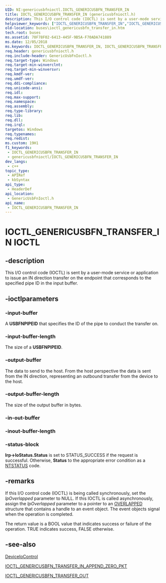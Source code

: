 ```yaml
---
UID: NI:genericusbfnioctl.IOCTL_GENERICUSBFN_TRANSFER_IN
title: IOCTL_GENERICUSBFN_TRANSFER_IN (genericusbfnioctl.h)
description: This I/O control code (IOCTL) is sent by a user-mode service or application to issue an IN direction transfer on the endpoint that corresponds to the specified pipe ID in the input buffer.
helpviewer_keywords: ["IOCTL_GENERICUSBFN_TRANSFER_IN","IOCTL_GENERICUSBFN_TRANSFER_IN control","IOCTL_GENERICUSBFN_TRANSFER_IN control code [Buses]","buses.ioctl_genericusbfn_transfer_in","genericusbfnioctl/IOCTL_GENERICUSBFN_TRANSFER_IN"]
old-location: buses\ioctl_genericusbfn_transfer_in.htm
tech.root: buses
ms.assetid: 70F78F02-6413-445F-9B5A-F70ADA741889
ms.date: 12/05/2018
ms.keywords: IOCTL_GENERICUSBFN_TRANSFER_IN, IOCTL_GENERICUSBFN_TRANSFER_IN control, IOCTL_GENERICUSBFN_TRANSFER_IN control code [Buses], buses.ioctl_genericusbfn_transfer_in, genericusbfnioctl/IOCTL_GENERICUSBFN_TRANSFER_IN
req.header: genericusbfnioctl.h
req.include-header: GenericUsbFnIoctl.h
req.target-type: Windows
req.target-min-winverclnt: 
req.target-min-winversvr: 
req.kmdf-ver: 
req.umdf-ver: 
req.ddi-compliance: 
req.unicode-ansi: 
req.idl: 
req.max-support: 
req.namespace: 
req.assembly: 
req.type-library: 
req.lib: 
req.dll: 
req.irql: 
targetos: Windows
req.typenames: 
req.redist: 
ms.custom: 19H1
f1_keywords:
 - IOCTL_GENERICUSBFN_TRANSFER_IN
 - genericusbfnioctl/IOCTL_GENERICUSBFN_TRANSFER_IN
dev_langs:
 - c++
topic_type:
 - APIRef
 - kbSyntax
api_type:
 - HeaderDef
api_location:
 - GenericUsbFnIoctl.h
api_name:
 - IOCTL_GENERICUSBFN_TRANSFER_IN
---
```


# IOCTL_GENERICUSBFN_TRANSFER_IN IOCTL


## -description

This  I/O control code (IOCTL) is sent by a user-mode service or application to issue  an IN direction transfer on the endpoint that corresponds to the specified pipe ID in the input buffer.

## -ioctlparameters

### -input-buffer

A <b>USBFNPIPEID</b> that specifies the ID of the pipe to conduct the transfer on.

### -input-buffer-length

The size of a <b>USBFNPIPEID</b>.

### -output-buffer

The data to send to the host. From the host perspective the data is sent from the IN direction, representing an outbound transfer from the device to the host.

### -output-buffer-length

The size of the output buffer in bytes.

### -in-out-buffer


### -inout-buffer-length


### -status-block

<b>Irp-&gt;IoStatus.Status</b> is set to STATUS_SUCCESS if the request is successful. Otherwise, <b>Status</b> to the appropriate error condition as a <a href="/windows-hardware/drivers/kernel/ntstatus-values">NTSTATUS</a> code.

## -remarks

If this I/O control code (IOCTL) is being called synchronously, set the <i>lpOverlapped</i> parameter to NULL. If this IOCTL is called asynchronously, assign the <i>lpOverlapped</i> parameter to a pointer to an <a href="/windows/desktop/api/minwinbase/ns-minwinbase-overlapped">OVERLAPPED</a> structure that contains a handle to an event object. The event objects signal when the operation is completed.

The return value is a BOOL value that indicates success or failure of the operation. TRUE indicates success, FALSE otherwise.

## -see-also

<a href="/windows/desktop/api/ioapiset/nf-ioapiset-deviceiocontrol">DeviceIoControl</a>



<a href="/windows/desktop/api/genericusbfnioctl/ni-genericusbfnioctl-ioctl_genericusbfn_transfer_in_append_zero_pkt">IOCTL_GENERICUSBFN_TRANSFER_IN_APPEND_ZERO_PKT</a>



<a href="/windows/desktop/api/genericusbfnioctl/ni-genericusbfnioctl-ioctl_genericusbfn_transfer_out">IOCTL_GENERICUSBFN_TRANSFER_OUT</a>